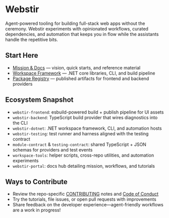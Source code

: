 # Webstir

Agent-powered tooling for building full-stack web apps without the ceremony. Webstir experiments with opinionated workflows, curated dependencies, and automation that keeps you in flow while the assistants handle the repetitive bits.

## Start Here
- [Mission & Docs](https://github.com/webstir-io/webstir-portal/tree/main/docs) — vision, quick starts, and reference material
- [Workspace Framework](https://github.com/webstir-io/webstir-dotnet) — .NET core libraries, CLI, and build pipeline
- [Package Registry](https://github.com/orgs/webstir-io/packages) — published artifacts for frontend and backend providers

## Ecosystem Snapshot
- `webstir-frontend`: esbuild-powered build + publish pipeline for UI assets
- `webstir-backend`: TypeScript build provider that wires diagnostics into the CLI
- `webstir-dotnet`: .NET workspace framework, CLI, and automation hosts
- `webstir-testing`: test runner and harness aligned with the testing contract
- `module-contract` & `testing-contract`: shared TypeScript + JSON schemas for providers and test events
- `workspace-tools`: helper scripts, cross-repo utilities, and automation experiments
- `webstir-portal`: docs hub detailing mission, workflows, and tutorials

## Ways to Contribute
- Review the repo-specific [CONTRIBUTING](https://github.com/webstir-io/webstir-dotnet/blob/main/CONTRIBUTING.md) notes and [Code of Conduct](https://github.com/webstir-io/webstir-dotnet/blob/main/CODE_OF_CONDUCT.md)
- Try the tutorials, file issues, or open pull requests with improvements
- Share feedback on the developer experience—agent-friendly workflows are a work in progress!
